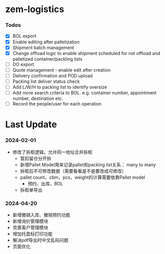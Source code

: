 # zem-logistics
### Todos
- [X] BOL export
- [X] Enable editing after palletization
- [X] Shipment batch management
- [X] Change offload logic to enable shipment scheduled for not offload and palletized container/packling lists
- [ ] DO export
- [ ] Quote management - enable edit after creation
- [ ] Delivery confirmation and POD upload
- [ ] Packing list deliver status check
- [ ] Add L/W/H to packing list to identify oversize
- [ ] Add more search criteria to BOL. e.g. container number, appointment number, destination etc.
- [ ] Record the people/user for each operation

# Last Update
### 2024-02-01
- 修改了拆柜逻辑，允许同一地址合并拆柜
  - 暂扣留仓分开拆
  - 新增Pallet Model用来记录pallet和packing list关系： many to many
  - 拆柜后不可修改数据（需要看看是不是要改成可修改）
  - pallet count，cbm，pcs，weight的计算需要依靠Pallet model
    - 预约、出库、BOL
  - 拆柜单导出

### 2024-04-20
-  新增撤销入库、撤销预约功能
-  新增询价管理模块
-  完善客户管理模块
-  增加托盘标打印功能
-  解决pdf导出时中文乱码问题
-  页面优化